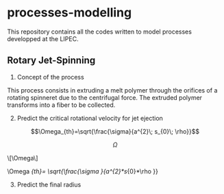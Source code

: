 # processes-modelling

This repository contains all the codes written to model processes developped at the LIPEC.

## Rotary Jet-Spinning

  1. Concept of the process

This process consists in extruding a melt polymer through the orifices of a rotating spinneret due to the centrifugal force.
The extruded polymer transforms into a fiber to be collected.

  2. Predict the critical rotational velocity for jet ejection

$$\Omega_{th}=\sqrt{\frac{\sigma}{a^{2}\; s_{0}\; \rho}}$$

$$\Omega$$

\\[\Omega\\]

\Omega _{th}= \sqrt{\frac{\sigma }{a^{2}*s_{0}*\rho }}

  3. Predict the final radius